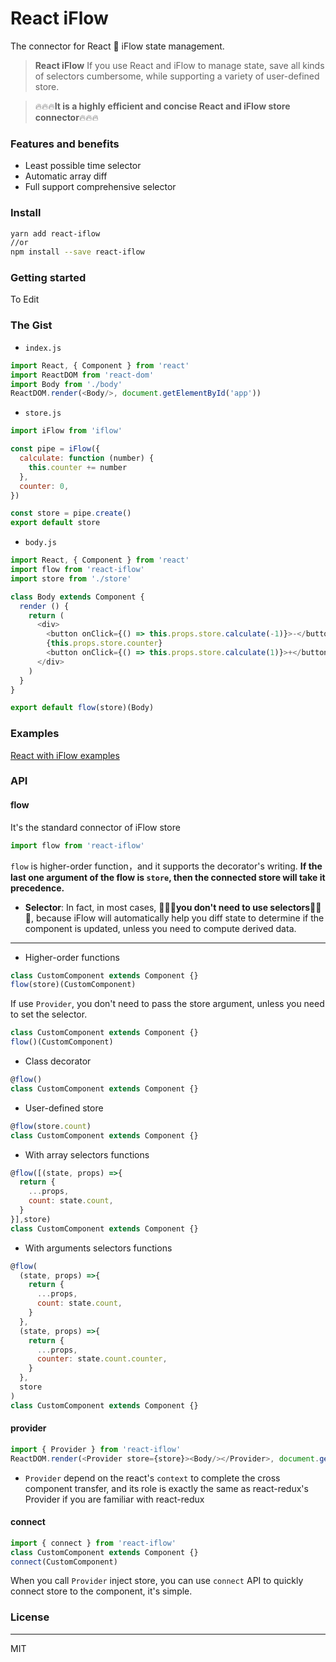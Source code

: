 # React iFlow

The connector for React 🌈 iFlow state management.


> **React iFlow** If you use React and iFlow to manage state, save all kinds of selectors cumbersome, while supporting a variety of user-defined store.

> 🔥🔥🔥**It is a highly efficient and concise React and iFlow store connector**🔥🔥🔥

### Features and benefits
* Least possible time selector
* Automatic array diff
* Full support comprehensive selector

### Install
```bash
yarn add react-iflow
//or
npm install --save react-iflow
```
### Getting started
To Edit
### The Gist
* `index.js`
```javascript
import React, { Component } from 'react'
import ReactDOM from 'react-dom'
import Body from './body'
ReactDOM.render(<Body/>, document.getElementById('app'))
```
* `store.js`
```javascript
import iFlow from 'iflow'

const pipe = iFlow({
  calculate: function (number) {
    this.counter += number
  },
  counter: 0,
})

const store = pipe.create()
export default store
```
* `body.js`
```javascript
import React, { Component } from 'react'
import flow from 'react-iflow'
import store from './store'

class Body extends Component {
  render () {
    return (
      <div>
        <button onClick={() => this.props.store.calculate(-1)}>-</button>
        {this.props.store.counter}
        <button onClick={() => this.props.store.calculate(1)}>+</button>
      </div>
    )
  }
}

export default flow(store)(Body)
```
### Examples
[React with iFlow examples](https://github.com/unadlib/iflow/tree/master/examples)
### API
#### flow
It's the standard connector of iFlow store
```javascript
import flow from 'react-iflow'
```
`flow` is higher-order function，and it supports the decorator's writing. **If the last one argument of the flow is `store`, then the connected store will take it precedence.** 

- **Selector**: In fact, in most cases, 🎉🎉🎉**you don't need to use selectors**🎉🎉🎉, because iFlow will automatically help you diff state to determine if the component is updated, unless you need to compute derived data.

---
- Higher-order functions
```javascript
class CustomComponent extends Component {}
flow(store)(CustomComponent)
```
If use `Provider`, you don't need to pass the store argument, unless you need to set the selector.
```javascript
class CustomComponent extends Component {}
flow()(CustomComponent)
```
- Class decorator
```javascript
@flow()
class CustomComponent extends Component {}
```

- User-defined store
```javascript
@flow(store.count)
class CustomComponent extends Component {}
```

- With array selectors functions
```javascript
@flow([(state, props) =>{
  return {
    ...props,
    count: state.count,
  }
}],store)
class CustomComponent extends Component {}
```

- With arguments selectors functions
```javascript
@flow(
  (state, props) =>{
    return {
      ...props,
      count: state.count,
    }
  },
  (state, props) =>{
    return {
      ...props,
      counter: state.count.counter,
    }
  },
  store
)
class CustomComponent extends Component {}
```

#### provider
```javascript
import { Provider } from 'react-iflow'
ReactDOM.render(<Provider store={store}><Body/></Provider>, document.getElementById('app'))
```
- `Provider` depend on the react's `context` to complete the cross component transfer, and its role is exactly the same as react-redux's Provider if you are familiar with react-redux

#### connect
```javascript
import { connect } from 'react-iflow'
class CustomComponent extends Component {}
connect(CustomComponent)
```
When you call `Provider` inject store, you can use `connect` API to quickly connect store to the component, it's simple.
### License

---
MIT